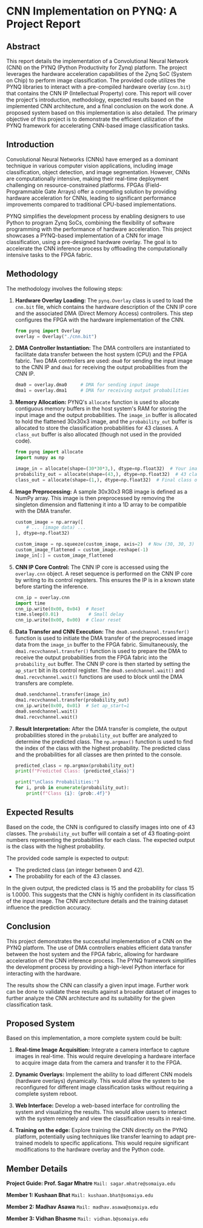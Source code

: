 # CNN Implementation on PYNQ: A Project Report

## Abstract

This report details the implementation of a Convolutional Neural Network (CNN) on the PYNQ (Python Productivity for Zynq) platform. The project leverages the hardware acceleration capabilities of the Zynq SoC (System on Chip) to perform image classification. The provided code utilizes the PYNQ libraries to interact with a pre-compiled hardware overlay (`cnn.bit`) that contains the CNN IP (Intellectual Property) core. This report will cover the project's introduction, methodology, expected results based on the implemented CNN architecture, and a final conclusion on the work done. A proposed system based on this implementation is also detailed. The primary objective of this project is to demonstrate the efficient utilization of the PYNQ framework for accelerating CNN-based image classification tasks.

## Introduction

Convolutional Neural Networks (CNNs) have emerged as a dominant technique in various computer vision applications, including image classification, object detection, and image segmentation. However, CNNs are computationally intensive, making their real-time deployment challenging on resource-constrained platforms. FPGAs (Field-Programmable Gate Arrays) offer a compelling solution by providing hardware acceleration for CNNs, leading to significant performance improvements compared to traditional CPU-based implementations.

PYNQ simplifies the development process by enabling designers to use Python to program Zynq SoCs, combining the flexibility of software programming with the performance of hardware acceleration.  This project showcases a PYNQ-based implementation of a CNN for image classification, using a pre-designed hardware overlay. The goal is to accelerate the CNN inference process by offloading the computationally intensive tasks to the FPGA fabric.

## Methodology

The methodology involves the following steps:

1.  **Hardware Overlay Loading:** The `pynq.Overlay` class is used to load the `cnn.bit` file, which contains the hardware description of the CNN IP core and the associated DMA (Direct Memory Access) controllers. This step configures the FPGA with the hardware implementation of the CNN.

    ```python
    from pynq import Overlay
    overlay = Overlay("./cnn.bit")
    ```

2.  **DMA Controller Instantiation:** The DMA controllers are instantiated to facilitate data transfer between the host system (CPU) and the FPGA fabric. Two DMA controllers are used: `dma0` for sending the input image to the CNN IP and `dma1` for receiving the output probabilities from the CNN IP.

    ```python
    dma0 = overlay.dma0     # DMA for sending input image
    dma1 = overlay.dma1     # DMA for receiving output probabilities
    ```

3.  **Memory Allocation:** PYNQ's `allocate` function is used to allocate contiguous memory buffers in the host system's RAM for storing the input image and the output probabilities.  The `image_in` buffer is allocated to hold the flattened 30x30x3 image, and the `probability_out` buffer is allocated to store the classification probabilities for 43 classes. A `class_out` buffer is also allocated (though not used in the provided code).

    ```python
    from pynq import allocate
    import numpy as np

    image_in = allocate(shape=(30*30*3,), dtype=np.float32)  # Your image input
    probability_out = allocate(shape=(43,), dtype=np.float32)  # 43 classes
    class_out = allocate(shape=(1,), dtype=np.float32)  # Final class output
    ```

4.  **Image Preprocessing:** A sample 30x30x3 RGB image is defined as a NumPy array. This image is then preprocessed by removing the singleton dimension and flattening it into a 1D array to be compatible with the DMA transfer.

    ```python
    custom_image = np.array([
        # ... (image data) ...
    ], dtype=np.float32)

    custom_image = np.squeeze(custom_image, axis=2)  # Now (30, 30, 3)
    custom_image_flattened = custom_image.reshape(-1)
    image_in[:] = custom_image_flattened
    ```

5.  **CNN IP Core Control:** The CNN IP core is accessed using the `overlay.cnn` object.  A reset sequence is performed on the CNN IP core by writing to its control registers. This ensures the IP is in a known state before starting the inference.

    ```python
    cnn_ip = overlay.cnn
    import time
    cnn_ip.write(0x00, 0x04)  # Reset
    time.sleep(0.01)           # Small delay
    cnn_ip.write(0x00, 0x00)  # Clear reset
    ```

6.  **Data Transfer and CNN Execution:** The `dma0.sendchannel.transfer()` function is used to initiate the DMA transfer of the preprocessed image data from the `image_in` buffer to the FPGA fabric.  Simultaneously, the `dma1.recvchannel.transfer()` function is used to prepare the DMA to receive the output probabilities from the FPGA fabric into the `probability_out` buffer. The CNN IP core is then started by setting the `ap_start` bit in its control register. The `dma0.sendchannel.wait()` and `dma1.recvchannel.wait()` functions are used to block until the DMA transfers are complete.

    ```python
    dma0.sendchannel.transfer(image_in)
    dma1.recvchannel.transfer(probability_out)
    cnn_ip.write(0x00, 0x01)  # Set ap_start=1
    dma0.sendchannel.wait()
    dma1.recvchannel.wait()
    ```

7.  **Result Interpretation:** After the DMA transfer is complete, the output probabilities stored in the `probability_out` buffer are analyzed to determine the predicted class.  The `np.argmax()` function is used to find the index of the class with the highest probability.  The predicted class and the probabilities for all classes are then printed to the console.

    ```python
    predicted_class = np.argmax(probability_out)
    print(f"Predicted Class: {predicted_class}")

    print("\nClass Probabilities:")
    for i, prob in enumerate(probability_out):
        print(f"Class {i}: {prob:.4f}")
    ```

## Expected Results

Based on the code, the CNN is configured to classify images into one of 43 classes.  The `probability_out` buffer will contain a set of 43 floating-point numbers representing the probabilities for each class. The expected output is the class with the highest probability.

The provided code sample is expected to output:

*   The predicted class (an integer between 0 and 42).
*   The probability for each of the 43 classes.

In the given output, the predicted class is 15 and the probability for class 15 is 1.0000.  This suggests that the CNN is highly confident in its classification of the input image. The CNN architecture details and the training dataset influence the prediction accuracy.

## Conclusion

This project demonstrates the successful implementation of a CNN on the PYNQ platform. The use of DMA controllers enables efficient data transfer between the host system and the FPGA fabric, allowing for hardware acceleration of the CNN inference process.  The PYNQ framework simplifies the development process by providing a high-level Python interface for interacting with the hardware.

The results show the CNN can classify a given input image. Further work can be done to validate these results against a broader dataset of images to further analyze the CNN architecture and its suitability for the given classification task.

## Proposed System

Based on this implementation, a more complete system could be built:

1.  **Real-time Image Acquisition:** Integrate a camera interface to capture images in real-time.  This would require developing a hardware interface to acquire image data from the camera and transfer it to the FPGA.

2.  **Dynamic Overlays:** Implement the ability to load different CNN models (hardware overlays) dynamically. This would allow the system to be reconfigured for different image classification tasks without requiring a complete system reboot.

3.  **Web Interface:** Develop a web-based interface for controlling the system and visualizing the results.  This would allow users to interact with the system remotely and view the classification results in real-time.

4.  **Training on the edge:** Explore training the CNN directly on the PYNQ platform, potentially using techniques like transfer learning to adapt pre-trained models to specific applications.  This would require significant modifications to the hardware overlay and the Python code.


## Member Details

**Project Guide: Prof. Sagar Mhatre** `Mail: sagar.mhatre@somaiya.edu`

**Member 1: Kushaan Bhat** `Mail: kushaan.bhat@somaiya.edu`

**Member 2: Madhav Asawa** `Mail: madhav.asawa@somaiya.edu`

**Member 3: Vidhan Bhasme** `Mail: vidhan.b@somaiya.edu`
